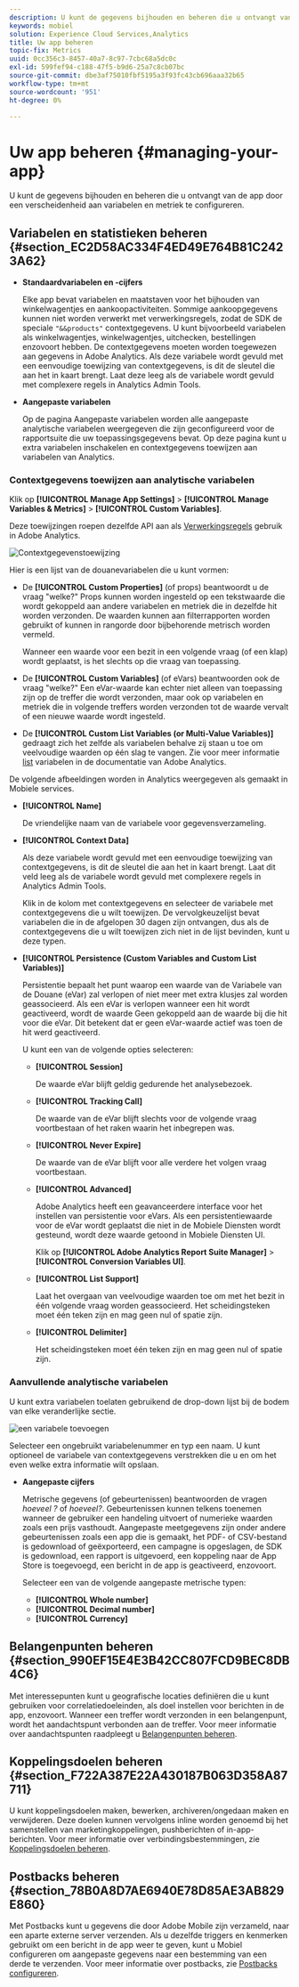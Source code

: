 ```yaml
---
description: U kunt de gegevens bijhouden en beheren die u ontvangt van de app door een verscheidenheid aan variabelen en metriek te configureren.
keywords: mobiel
solution: Experience Cloud Services,Analytics
title: Uw app beheren
topic-fix: Metrics
uuid: 0cc356c3-8457-40a7-8c97-7cbc68a5dc0c
exl-id: 599fef94-c188-47f5-b9d6-25a7c8cb07bc
source-git-commit: dbe3af75010fbf5195a3f93fc43cb696aaa32b65
workflow-type: tm+mt
source-wordcount: '951'
ht-degree: 0%

---
```


# Uw app beheren {#managing-your-app}

U kunt de gegevens bijhouden en beheren die u ontvangt van de app door een verscheidenheid aan variabelen en metriek te configureren.

## Variabelen en statistieken beheren {#section_EC2D58AC334F4ED49E764B81C2423A62}

* **Standaardvariabelen en -cijfers**

   Elke app bevat variabelen en maatstaven voor het bijhouden van winkelwagentjes en aankoopactiviteiten. Sommige aankoopgegevens kunnen niet worden verwerkt met verwerkingsregels, zodat de SDK de speciale `"&&products"` contextgegevens. U kunt bijvoorbeeld variabelen als winkelwagentjes, winkelwagentjes, uitchecken, bestellingen enzovoort hebben. De contextgegevens moeten worden toegewezen aan gegevens in Adobe Analytics. Als deze variabele wordt gevuld met een eenvoudige toewijzing van contextgegevens, is dit de sleutel die aan het in kaart brengt. Laat deze leeg als de variabele wordt gevuld met complexere regels in Analytics Admin Tools.

* **Aangepaste variabelen**

   Op de pagina Aangepaste variabelen worden alle aangepaste analytische variabelen weergegeven die zijn geconfigureerd voor de rapportsuite die uw toepassingsgegevens bevat. Op deze pagina kunt u extra variabelen inschakelen en contextgegevens toewijzen aan variabelen van Analytics.

### Contextgegevens toewijzen aan analytische variabelen

Klik op **[!UICONTROL Manage App Settings]** > **[!UICONTROL Manage Variables & Metrics]** > **[!UICONTROL Custom Variables]**.

Deze toewijzingen roepen dezelfde API aan als [Verwerkingsregels](https://experienceleague.adobe.com/docs/analytics/admin/admin-tools/processing-rules/processing-rules.html) gebruik in Adobe Analytics.

![Contextgegevenstoewijzing](assets/custom_data_content.png)

Hier is een lijst van de douanevariabelen die u kunt vormen:

* De **[!UICONTROL Custom Properties]** (of props) beantwoordt u de vraag &quot;welke?&quot; Props kunnen worden ingesteld op een tekstwaarde die wordt gekoppeld aan andere variabelen en metriek die in dezelfde hit worden verzonden. De waarden kunnen aan filterrapporten worden gebruikt of kunnen in rangorde door bijbehorende metrisch worden vermeld.

   Wanneer een waarde voor een bezit in een volgende vraag (of een klap) wordt geplaatst, is het slechts op die vraag van toepassing.

* De **[!UICONTROL Custom Variables]** (of eVars) beantwoorden ook de vraag &quot;welke?&quot; Een eVar-waarde kan echter niet alleen van toepassing zijn op de treffer die wordt verzonden, maar ook op variabelen en metriek die in volgende treffers worden verzonden tot de waarde vervalt of een nieuwe waarde wordt ingesteld.
* De **[!UICONTROL Custom List Variables (or Multi-Value Variables)]** gedraagt zich het zelfde als variabelen behalve zij staan u toe om veelvoudige waarden op één slag te vangen. Zie voor meer informatie [list](https://experienceleague.adobe.com/docs/analytics/implementation/vars/page-vars/list.html?lang=en) variabelen in de documentatie van Adobe Analytics.

De volgende afbeeldingen worden in Analytics weergegeven als gemaakt in Mobiele services.

* **[!UICONTROL Name]**

   De vriendelijke naam van de variabele voor gegevensverzameling.

* **[!UICONTROL Context Data]**

   Als deze variabele wordt gevuld met een eenvoudige toewijzing van contextgegevens, is dit de sleutel die aan het in kaart brengt. Laat dit veld leeg als de variabele wordt gevuld met complexere regels in Analytics Admin Tools.

   Klik in de kolom met contextgegevens en selecteer de variabele met contextgegevens die u wilt toewijzen. De vervolgkeuzelijst bevat variabelen die in de afgelopen 30 dagen zijn ontvangen, dus als de contextgegevens die u wilt toewijzen zich niet in de lijst bevinden, kunt u deze typen.

* **[!UICONTROL Persistence (Custom Variables and Custom List Variables)]**

   Persistentie bepaalt het punt waarop een waarde van de Variabele van de Douane (eVar) zal verlopen of niet meer met extra klusjes zal worden geassocieerd. Als een eVar is verlopen wanneer een hit wordt geactiveerd, wordt de waarde Geen gekoppeld aan de waarde bij die hit voor die eVar. Dit betekent dat er geen eVar-waarde actief was toen de hit werd geactiveerd.

   U kunt een van de volgende opties selecteren:

   * **[!UICONTROL Session]**

      De waarde eVar blijft geldig gedurende het analysebezoek.

   * **[!UICONTROL Tracking Call]**

      De waarde van de eVar blijft slechts voor de volgende vraag voortbestaan of het raken waarin het inbegrepen was.

   * **[!UICONTROL Never Expire]**

      De waarde van de eVar blijft voor alle verdere het volgen vraag voortbestaan.
   * **[!UICONTROL Advanced]**

      Adobe Analytics heeft een geavanceerdere interface voor het instellen van persistentie voor eVars. Als een persistentiewaarde voor de eVar wordt geplaatst die niet in de Mobiele Diensten wordt gesteund, wordt deze waarde getoond in Mobiele Diensten UI.

      Klik op **[!UICONTROL Adobe Analytics Report Suite Manager]** > **[!UICONTROL Conversion Variables UI]**.

   * **[!UICONTROL List Support]**

      Laat het overgaan van veelvoudige waarden toe om met het bezit in één volgende vraag worden geassocieerd. Het scheidingsteken moet één teken zijn en mag geen nul of spatie zijn.

   * **[!UICONTROL Delimiter]**

      Het scheidingsteken moet één teken zijn en mag geen nul of spatie zijn.

### Aanvullende analytische variabelen

U kunt extra variabelen toelaten gebruikend de drop-down lijst bij de bodem van elke veranderlijke sectie.

![een variabele toevoegen](assets/add_variable.png)

Selecteer een ongebruikt variabelenummer en typ een naam. U kunt optioneel de variabele van contextgegevens verstrekken die u en om het even welke extra informatie wilt opslaan.

* **Aangepaste cijfers**

   Metrische gegevens (of gebeurtenissen) beantwoorden de vragen *hoeveel ?* of *hoeveel?*. Gebeurtenissen kunnen telkens toenemen wanneer de gebruiker een handeling uitvoert of numerieke waarden zoals een prijs vasthoudt. Aangepaste meetgegevens zijn onder andere gebeurtenissen zoals een app die is gemaakt, het PDF- of CSV-bestand is gedownload of geëxporteerd, een campagne is opgeslagen, de SDK is gedownload, een rapport is uitgevoerd, een koppeling naar de App Store is toegevoegd, een bericht in de app is geactiveerd, enzovoort.

   Selecteer een van de volgende aangepaste metrische typen:

   * **[!UICONTROL Whole number]**
   * **[!UICONTROL Decimal number]**
   * **[!UICONTROL Currency]**

## Belangenpunten beheren {#section_990EF15E4E3B42CC807FCD9BEC8DB4C6}

Met interessepunten kunt u geografische locaties definiëren die u kunt gebruiken voor correlatiedoeleinden, als doel instellen voor berichten in de app, enzovoort. Wanneer een treffer wordt verzonden in een belangenpunt, wordt het aandachtspunt verbonden aan de treffer. Voor meer informatie over aandachtspunten raadpleegt u [Belangenpunten beheren](/help/using/location/t-manage-points.md).

## Koppelingsdoelen beheren {#section_F722A387E22A430187B063D358A87711}

U kunt koppelingsdoelen maken, bewerken, archiveren/ongedaan maken en verwijderen. Deze doelen kunnen vervolgens inline worden genoemd bij het samenstellen van marketingkoppelingen, pushberichten of in-app-berichten. Voor meer informatie over verbindingsbestemmingen, zie [Koppelingsdoelen beheren](/help/using/acquisition-main/c-manage-link-destinations/t-archive-unarchive-link-destinations.md).

## Postbacks beheren {#section_78B0A8D7AE6940E78D85AE3AB829E860}

Met Postbacks kunt u gegevens die door Adobe Mobile zijn verzameld, naar een aparte externe server verzenden. Als u dezelfde triggers en kenmerken gebruikt om een bericht in de app weer te geven, kunt u Mobiel configureren om aangepaste gegevens naar een bestemming van een derde te verzenden. Voor meer informatie over postbacks, zie [Postbacks configureren](/help/using/c-manage-app-settings/c-mob-confg-app/signals.md).

